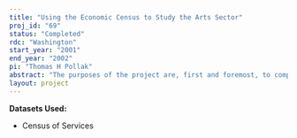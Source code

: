 ```yaml
---
title: "Using the Economic Census to Study the Arts Sector"
proj_id: "69"
status: "Completed"
rdc: "Washington"
start_year: "2001"
end_year: "2002"
pi: "Thomas H Pollak"
abstract: "The purposes of the project are, first and foremost, to compare the Unified Database of Arts Organizations with the Economic Census database in order to assess the strengths and weaknesses of the two databases for research on arts organizations and establishments, and, second, to study changes in the distribution and finances of the arts sector. The comparison of the two databases will focus on three questions:  the extent to which the two databases capture the full population of arts organizations, the quality of the NAICS and Unified Database classifications, and the quality of the financial data. "
layout: project
---
```


**Datasets Used:**

  - Census of Services 

